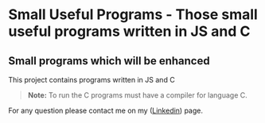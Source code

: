 # Small Useful Programs - Those small useful programs written in JS and C

## Small programs which will be enhanced

This project contains programs written in JS and C

> **Note:** To run the C programs must have a compiler for language C.

For any question please contact me on my ([Linkedin](https://www.linkedin.com/in/david-ivan-san/)) page.